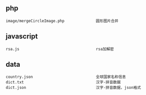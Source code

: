 ## php

	image/mergeCircleImage.php				圆形图片合并
	
## javascript

	rsa.js									rsa加解密
	
## data

	country.json							全球国家名称信息
	dict.txt								汉字-拼音数据
	dict.json								汉字-拼音数据，json格式
	
